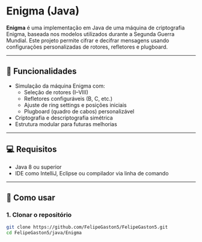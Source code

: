 # Enigma (Java)

**Enigma** é uma implementação em Java de uma máquina de criptografia Enigma, baseada nos modelos utilizados durante a Segunda Guerra Mundial. Este projeto permite cifrar e decifrar mensagens usando configurações personalizadas de rotores, refletores e plugboard.

---

## 🧩 Funcionalidades

- Simulação da máquina Enigma com:
  - Seleção de rotores (I–VIII)
  - Refletores configuráveis (B, C, etc.)
  - Ajuste de ring settings e posições iniciais
  - Plugboard (quadro de cabos) personalizável
- Criptografia e descriptografia simétrica
- Estrutura modular para futuras melhorias

---

## 💻 Requisitos

- Java 8 ou superior
- IDE como IntelliJ, Eclipse ou compilador via linha de comando

---

## 🚀 Como usar

### 1. Clonar o repositório

```bash
git clone https://github.com/FelipeGaston5/FelipeGaston5.git
cd FelipeGaston5/java/Enigma
